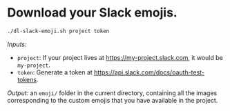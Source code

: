 # Download your Slack emojis.

```bash
./dl-slack-emoji.sh project token
```

*Inputs:*

- `project`: If your project lives at <https://my-project.slack.com>, it would be `my-project`.
- `token`: Generate a token at <https://api.slack.com/docs/oauth-test-tokens>.

*Output:* an `emoji/` folder in the current directory, containing all the images
corresponding to the custom emojis that you have available in the project.
